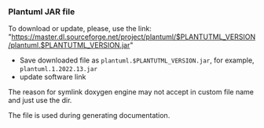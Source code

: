### Plantuml JAR file

To download or update, please, use the link:
"https://master.dl.sourceforge.net/project/plantuml/$PLANTUTML_VERSION/plantuml.$PLANTUTML_VERSION.jar"

- Save downloaded file as `plantuml.$PLANTUTML_VERSION.jar`, for example, `plantuml.1.2022.13.jar`
- update software link

The reason for symlink doxygen engine may not accept in custom file name and just use the dir.

The file is used during generating documentation.